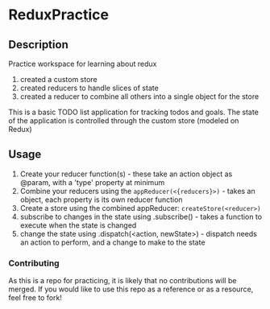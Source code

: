 # ReduxPractice

## Description
Practice workspace for learning about redux
1. created a custom store
2. created reducers to handle slices of state
3. created a reducer to combine all others into a single object for the store

This is a basic TODO list application for tracking todos and goals.  The state of the application is controlled through the custom store (modeled on Redux)

## Usage
1. Create your reducer function(s) - these take an action object as @param, with a 'type' property at minimum
2. Combine your reducers using the `appReducer(<{reducers}>)` - takes an object, each property is its own reducer function
1. Create a store using the combined appReducer: `createStore(<reducer>)`
4. subscribe to changes in the state using <store>.subscribe(<function>) - takes a function to execute when the state is changed
5. change the state using <store>.dispatch(<action, newState>) - dispatch needs an action to perform, and a change to make to the state


### Contributing
As this is a repo for practicing, it is likely that no contributions will be merged.  If you would like to use this repo as a reference or as a resource, feel free to fork!

